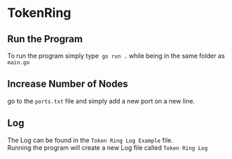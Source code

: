 # TokenRing
## Run the Program
To run the program simply type``` go run .``` while being in the same folder as ```main.go```

## Increase Number of Nodes
go to the ```ports.txt``` file and simply add a new port on a new line.

## Log
The Log can be found in the  ```Token Ring Log Example``` file. <br/>
Running the program will create a new Log file called ```Token Ring Log```
